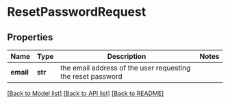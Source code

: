 # ResetPasswordRequest

## Properties
Name | Type | Description | Notes
------------ | ------------- | ------------- | -------------
**email** | **str** | the email address of the user requesting the reset password | 

[[Back to Model list]](../README.md#documentation-for-models) [[Back to API list]](../README.md#documentation-for-api-endpoints) [[Back to README]](../README.md)


